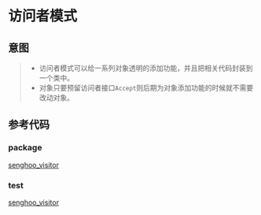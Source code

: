 # 访问者模式

## 意图

> * 访问者模式可以给一系列对象透明的添加功能，并且把相关代码封装到一个类中。
> * 对象只要预留访问者接口`Accept`则后期为对象添加功能的时候就不需要改动对象。

## 参考代码

### package

[senghoo_visitor](/media/senghoo_design_pattern/23_visitor/visitor.go ':include :type=code')

### test

[senghoo_visitor](/media/senghoo_design_pattern/23_visitor/visitor_test.go ':include :type=code')

